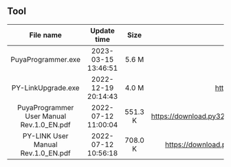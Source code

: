 ## Tool
| File name | Update time | Size | Download address |
| :----: | :----: | :----: | :----: |
| PuyaProgrammer.exe | 2023-03-15 13:46:51 | 5.6 M | <https://download.py32.org/Tool/PuyaProgrammer%20V1.0.0.8/PuyaProgrammer.exe> |
| PY-LinkUpgrade.exe | 2022-12-19 20:14:43 | 4.0 M | <https://download.py32.org/Tool/PuyaProgrammer%20V1.0.0.8/Firmware/PY-LinkUpgrade.exe> |
| PuyaProgrammer User Manual Rev.1.0_EN.pdf | 2022-07-12 11:00:04 | 551.3 K | <https://download.py32.org/Tool/PuyaProgrammer%20V1.0.0.8/Document/PuyaProgrammer%20User%20Manual%20Rev.1.0_EN.pdf> |
| PY-LINK User Manual Rev.1.0_EN.pdf | 2022-07-12 10:56:18 | 708.0 K | <https://download.py32.org/Tool/PuyaProgrammer%20V1.0.0.8/Document/PY-LINK%20User%20Manual%20Rev.1.0_EN.pdf> |
